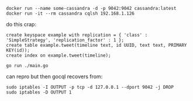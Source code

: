 ```
docker run --name some-cassandra -d -p 9042:9042 cassandra:latest
docker run -it --rm cassandra cqlsh 192.168.1.126
```

do this crap:
```
create keyspace example with replication = { 'class' : 'SimpleStrategy', 'replication_factor' : 1 };
create table example.tweet(timeline text, id UUID, text text, PRIMARY KEY(id));
create index on example.tweet(timeline);
```


```
go run ./main.go
```

can repro but then gocql recovers from:
```
sudo iptables -I OUTPUT -p tcp -d 127.0.0.1 --dport 9042 -j DROP
sudo iptables -D OUTPUT 1
````